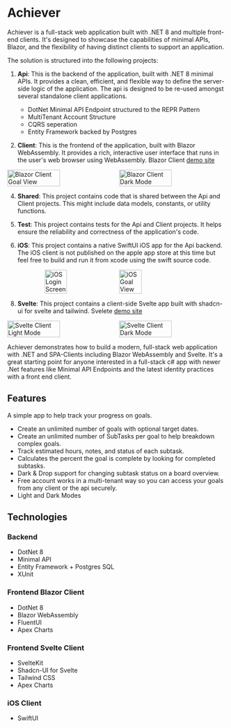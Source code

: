 # Achiever

Achiever is a full-stack web application built with .NET 8 and multiple front-end clients. It's designed to showcase the capabilities of minimal APIs, Blazor, and the flexibility of having distinct clients to support an application.

The solution is structured into the following projects:

1. **Api**: This is the backend of the application, built with .NET 8 minimal APIs. It provides a clean, efficient, and flexible way to define the server-side logic of the application. The api is designed to be re-used amongst several standalone client applications.
   - DotNet Minimal API Endpoint structured to the REPR Pattern
   - MultiTenant Account Structure
   - CQRS seperation
   - Entity Framework backed by Postgres

3. **Client**: This is the frontend of the application, built with Blazor WebAssembly. It provides a rich, interactive user interface that runs in the user's web browser using WebAssembly.
   Blazor Client [demo site](https://achiever-app.azurewebsites.net/goals)
 <div style="display: flex; justify-content: center; gap: 10px;">
  <img width="49%" src="https://github.com/user-attachments/assets/ba49fd80-ac0e-4fb4-b0db-5d541d8c66e1" alt="Blazor Client Goal View" />
  <img width="49%" src="https://github.com/user-attachments/assets/e20eb60a-a76a-4f35-942e-857089c020a0" alt="Blazor Client Dark Mode" />
</div>

4. **Shared**: This project contains code that is shared between the Api and Client projects. This might include data models, constants, or utility functions.

5. **Test**: This project contains tests for the Api and Client projects. It helps ensure the reliability and correctness of the application's code.
  
6. **iOS**: This project contains a native SwiftUI iOS app for the Api backend. 
   The iOS client is not published on the apple app store at this time but feel free to build and run it from xcode using the swift source code.
<div style="display: flex; justify-content: center; gap: 10px;">
  <img width="32%" src="https://github.com/user-attachments/assets/db949796-a1fa-495e-9bc6-fb5132aaeced" alt="iOS Login Screen" />
  <img width="32%" src="https://github.com/user-attachments/assets/b6b5e77b-046b-4f1f-8f8a-fb174007d3f7" alt="iOS Goal View" />
</div>

8. **Svelte**: This project contains a client-side Svelte app built with shadcn-ui for svelte and tailwind.
   Svelete [demo site](https://happy-smoke-04e17cc1e.4.azurestaticapps.net/)
<div style="display: flex; justify-content: center; gap: 10px;">
  <img width="49%" src="https://github.com/user-attachments/assets/62903e71-6461-4085-8d9a-c4c443af76ad" alt="Svelte Client Light Mode" />
  <img width="49%" src="https://github.com/user-attachments/assets/33ce1011-d3fe-4174-a4f4-7d5c49a31a89" alt="Svelte Client Dark Mode" />
</div>

Achiever demonstrates how to build a modern, full-stack web application with .NET and SPA-Clients including Blazor WebAssembly and Svelte. It's a great starting point for anyone interested in a full-stack c# app with newer .Net features like Minimal API Endpoints and the latest identity practices with a front end client.

## Features

A simple app to help track your progress on goals.

 - Create an unlimited number of goals with optional target dates.
 - Create an unlimited number of SubTasks per goal to help breakdown complex goals.
 - Track estimated hours, notes, and status of each subtask.
 - Calculates the percent the goal is complete by looking for completed subtasks.
 - Dark & Drop support for changing subtask status on a board overview.
 - Free account works in a multi-tenant way so you can access your goals from any client or the api securely.
 - Light and Dark Modes

## Technologies

### Backend
 - DotNet 8
 - Minimal API
 - Entity Framework + Postgres SQL
 - XUnit

### Frontend Blazor Client
 - DotNet 8
 - Blazor WebAssembly
 - FluentUI
 - Apex Charts

### Frontend Svelte Client
 - SvelteKit
 - Shadcn-UI for Svelte
 - Tailwind CSS
 - Apex Charts

### iOS Client
 - SwiftUI
